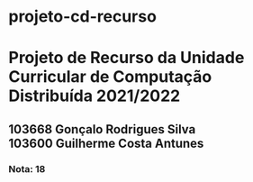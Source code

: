 # projeto-cd-recurso
<h1>Projeto de Recurso da Unidade Curricular de Computação Distribuída 2021/2022</h1>
<h2>103668 Gonçalo Rodrigues Silva<br>
103600 Guilherme Costa Antunes</h2>
<h3>Nota: 18</h3>

